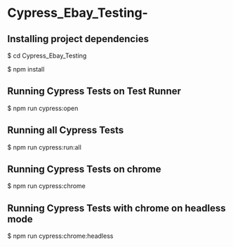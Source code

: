 # Cypress_Ebay_Testing-

## Installing project dependencies

$ cd Cypress_Ebay_Testing

$ npm install

## Running Cypress Tests on Test Runner

$ npm run cypress:open

## Running all Cypress Tests

$ npm run cypress:run:all

## Running Cypress Tests on chrome

$ npm run cypress:chrome

## Running Cypress Tests with chrome on headless mode

$ npm run cypress:chrome:headless
